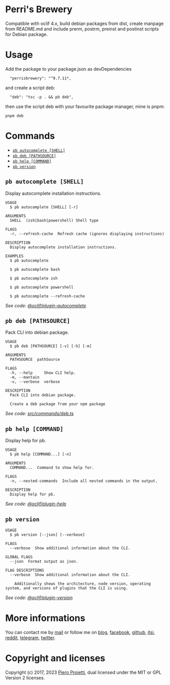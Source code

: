 # Perri's Brewery
Compatible with oclif 4.x, build debian packages from dist, create manpage from README.md and include prerm, postrm, preinst and postinst scripts for Debian package.

# Usage

Add the package to your package.json as devDependencies
```
  "perrisbrewery": "^9.7.11*,
```

and create a script deb:

```
  "deb": "tsc -p . && pb deb",
```

then use the script deb with your favourite package manager, mine is pnpm:

```
pnpm deb
```
<!-- usagestop -->

# Commands
<!-- commands -->
* [`pb autocomplete [SHELL]`](#pb-autocomplete-shell)
* [`pb deb [PATHSOURCE]`](#pb-deb-pathsource)
* [`pb help [COMMAND]`](#pb-help-command)
* [`pb version`](#pb-version)

## `pb autocomplete [SHELL]`

Display autocomplete installation instructions.

```
USAGE
  $ pb autocomplete [SHELL] [-r]

ARGUMENTS
  SHELL  (zsh|bash|powershell) Shell type

FLAGS
  -r, --refresh-cache  Refresh cache (ignores displaying instructions)

DESCRIPTION
  Display autocomplete installation instructions.

EXAMPLES
  $ pb autocomplete

  $ pb autocomplete bash

  $ pb autocomplete zsh

  $ pb autocomplete powershell

  $ pb autocomplete --refresh-cache
```

_See code: [@oclif/plugin-autocomplete](https://github.com/oclif/plugin-autocomplete/blob/v3.0.18/src/commands/autocomplete/index.ts)_

## `pb deb [PATHSOURCE]`

Pack CLI into debian package.

```
USAGE
  $ pb deb [PATHSOURCE] [-v] [-h] [-m]

ARGUMENTS
  PATHSOURCE  pathSource

FLAGS
  -h, --help     Show CLI help.
  -m, --mantain
  -v, --verbose  verbose

DESCRIPTION
  Pack CLI into debian package.

  Create a deb package from your npm package
```

_See code: [src/commands/deb.ts](https://github.com/pieroproietti/perrisbrewery/blob/v9.7.11/src/commands/deb.ts)_

## `pb help [COMMAND]`

Display help for pb.

```
USAGE
  $ pb help [COMMAND...] [-n]

ARGUMENTS
  COMMAND...  Command to show help for.

FLAGS
  -n, --nested-commands  Include all nested commands in the output.

DESCRIPTION
  Display help for pb.
```

_See code: [@oclif/plugin-help](https://github.com/oclif/plugin-help/blob/v6.0.22/src/commands/help.ts)_

## `pb version`

```
USAGE
  $ pb version [--json] [--verbose]

FLAGS
  --verbose  Show additional information about the CLI.

GLOBAL FLAGS
  --json  Format output as json.

FLAG DESCRIPTIONS
  --verbose  Show additional information about the CLI.

    Additionally shows the architecture, node version, operating system, and versions of plugins that the CLI is using.
```

_See code: [@oclif/plugin-version](https://github.com/oclif/plugin-version/blob/v2.1.2/src/commands/version.ts)_
<!-- commandsstop -->

# More informations
You can contact me by [mail](mailto://pieroproietti@gmail.com) or follow me on 
[blog](https://penguins-eggs.net), 
[facebook](https://www.facebook.com/groups/128861437762355/), 
[github](https://github.com/pieroproietti/penguins-krill), 
[jtsi](https://meet.jit.si/PenguinsEggsMeeting), 
[reddit](https://www.reddit.com/user/Artisan61), 
[telegram](https://t.me/penguins_eggs), 
[twitter](https://twitter.com/pieroproietti).

# Copyright and licenses
Copyright (c) 2017, 2023 [Piero Proietti](https://penguins-eggs.net/about-me.html), dual licensed under the MIT or GPL Version 2 licenses.
